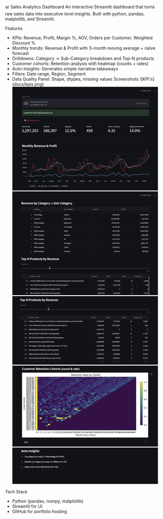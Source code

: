 📊 Sales Analytics Dashboard
An interactive Streamlit dashboard that turns raw sales data into executive level insights. Built with python, pandas, matplotlib, and Streamlit. 

 Features
- KPIs: Revenue, Profit, Margin %, AOV, Orders per Customer, Weighted Discount %
- Monthly trends: Revenue & Profit with 3-month moving average + naïve forecast
- Drilldowns: Category → Sub-Category breakdown and Top-N products
- Customer cohorts: Retention analysis with heatmap (counts + rates)
- Auto-Insights: Generates simple narrative takeaways
- Filters: Date range, Region, Segment
- Data Quality Panel: Shape, dtypes, missing values
Screenshots
![KPI's] (docs/kpis.png)
![Monthly Revenue & Profit](docs/monthlyrevandprofit.png)
![Revenue by Category](docs/revenuebycategory.png)
![Top Products](docs/topproducts.png)
![Retention Cohorts](docs/retentioncohorts.png)
![Auto Insights](docs/autoinsights.png)

 Tech Stack
- Python (pandas, numpy, matplotlib)
- Streamlit for UI
- GitHub for portfolio hosting
